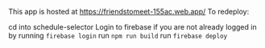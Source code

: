 This app is hosted at https://friendstomeet-155ac.web.app/
To redeploy:

cd into schedule-selector
Login to firebase if you are not already logged in by running `firebase login`
run `npm run build`
run  `firebase deploy`